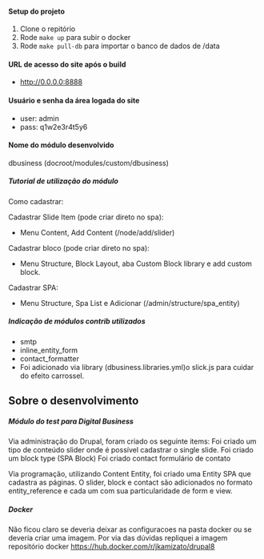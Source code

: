 #### Setup do projeto
1. Clone o repitório
1. Rode `make up` para subir o docker
1. Rode `make pull-db` para importar o banco de dados de /data

#### URL de acesso do site após o build
* http://0.0.0.0:8888

#### Usuário e senha da área logada do site
- user: admin
- pass: q1w2e3r4t5y6

#### Nome do módulo desenvolvido
dbusiness (docroot/modules/custom/dbusiness)

##### Tutorial de utilização do módulo
Como cadastrar:

Cadastrar Slide Item (pode criar direto no spa):
- Menu Content, Add Content (/node/add/slider)

Cadastrar bloco (pode criar direto no spa):
- Menu Structure, Block Layout, aba Custom Block library e add custom block.

Cadastrar SPA:
- Menu Structure, Spa List e Adicionar (/admin/structure/spa_entity)


##### Indicação de módulos contrib utilizados
- smtp
- inline_entity_form
- contact_formatter
- Foi adicionado via library (dbusiness.libraries.yml)o slick.js para cuidar do efeito carrossel.


## Sobre o desenvolvimento

##### Módulo do test para Digital Business
Via administração do Drupal, foram criado os seguinte items:
Foi criado um tipo de conteúdo slider onde é possível cadastrar o single slide.
Foi criado um block type (SPA Block)
Foi criado contact formulário de contato

Via programação, utilizando  Content Entity, foi criado uma Entity SPA que cadastra as páginas.
O slider, block e contact são adicionados no formato entity_reference e cada um com sua particularidade de form e view.


##### Docker
Não ficou claro se deveria deixar as configuracoes na pasta docker ou se deveria criar uma imagem.
Por via das dúvidas repliquei a imagem repositório docker
https://hub.docker.com/r/jkamizato/drupal8